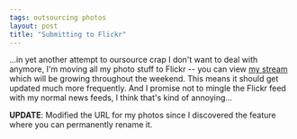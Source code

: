 ```yaml
---
tags: outsourcing photos
layout: post
title: "Submitting to Flickr"
---
```




...in yet another attempt to oursource crap I don't want to deal with anymore, I'm moving all my photo stuff to Flickr -- you can view <a href="http://www.flickr.com/photos/cwinters/">my stream</a> which will be growing throughout the weekend. This means it should get updated much more frequently. And I promise not to mingle the Flickr feed with my normal news feeds, I think that's kind of annoying...

<p><b>UPDATE</b>: Modified the URL for my photos since I discovered the feature where you can permanently rename it.</p>



